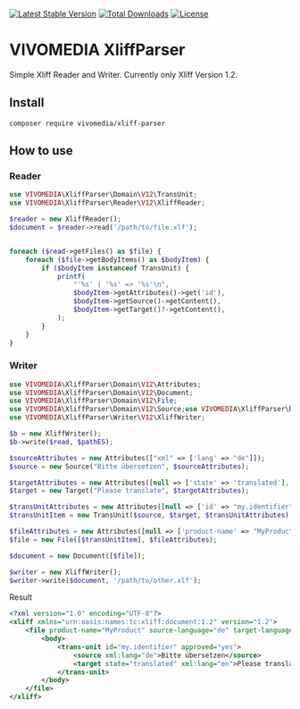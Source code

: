 [![Latest Stable Version](https://poser.pugx.org/vivomedia/xliff/v/stable)](https://packagist.org/packages/vivomedia/xliff)
[![Total Downloads](https://poser.pugx.org/vivomedia/xliff/downloads)](https://packagist.org/packages/vivomedia/xliff)
[![License](https://poser.pugx.org/vivomedia/xliff/license)](https://packagist.org/packages/vivomedia/xliff)

# VIVOMEDIA XliffParser
Simple Xliff Reader and Writer. Currently only Xliff Version 1.2.

## Install
```
composer require vivomedia/xliff-parser
```


## How to use

### Reader
```php
use VIVOMEDIA\XliffParser\Domain\V12\TransUnit;
use VIVOMEDIA\XliffParser\Reader\V12\XliffReader;

$reader = new XliffReader();
$document = $reader->read('/path/to/file.xlf');


foreach ($read->getFiles() as $file) {
    foreach ($file->getBodyItems() as $bodyItem) {
        if ($bodyItem instanceof TransUnit) {
            printf(
                "'%s' | '%s' => '%s'\n",
                $bodyItem->getAttributes()->get('id'),
                $bodyItem->getSource()->getContent(),
                $bodyItem->getTarget()?->getContent(),
            );
        }
    }
}

```
### Writer
```php
use VIVOMEDIA\XliffParser\Domain\V12\Attributes;
use VIVOMEDIA\XliffParser\Domain\V12\Document;
use VIVOMEDIA\XliffParser\Domain\V12\File;
use VIVOMEDIA\XliffParser\Domain\V12\Source;use VIVOMEDIA\XliffParser\Domain\V12\Target;use VIVOMEDIA\XliffParser\Domain\V12\TransUnit;
use VIVOMEDIA\XliffParser\Writer\V12\XliffWriter;

$b = new XliffWriter();
$b->write($read, $pathES);

$sourceAttributes = new Attributes(["xml" => ['lang' => "de"]]);
$source = new Source("Bitte übersetzen", $sourceAttributes);

$targetAttributes = new Attributes([null => ['state' => 'translated'], "xml" => ['lang' => "en"]]);
$target = new Target("Please translate", $targetAttributes);

$transUnitAttributes = new Attributes([null => ['id' => "my.identifier", "approved" => "yes"]]);
$transUnitItem = new TransUnit($source, $target, $transUnitAttributes);

$fileAttributes = new Attributes([null => ['product-name' => "MyProduct", "source-language" => "de", "target-language" => "en"]]);
$file = new File([$transUnitItem], $fileAttributes);

$document = new Document([$file]);

$writer = new XliffWriter();
$writer->write($document, '/path/to/other.xlf'); 
```
Result
```xml
<?xml version="1.0" encoding="UTF-8"?>
<xliff xmlns="urn:oasis:names:tc:xliff:document:1.2" version="1.2">
    <file product-name="MyProduct" source-language="de" target-language="en">
        <body>
            <trans-unit id="my.identifier" approved="yes">
                <source xml:lang="de">Bitte übersetzen</source>
                <target state="translated" xml:lang="en">Please translate</target>
            </trans-unit>
        </body>
    </file>
</xliff>

```
